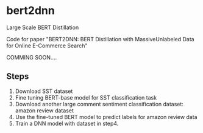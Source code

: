 # bert2dnn
Large Scale BERT Distillation 

Code for paper "BERT2DNN: BERT Distillation with MassiveUnlabeled Data for Online E-Commerce Search"

COMMING SOON....

## Steps
1. Download SST dataset
2. Fine tuning BERT-base model for SST classification task
3. Download another large comment sentiment classification dataset: amazon review dataset
4. Use the fine-tuned BERT model to predict labels for amazon review data
5. Train a DNN model with dataset in step4.



